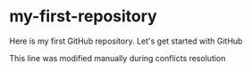 # my-first-repository
Here is my first GitHub repository. Let's get started with GitHub

This line was modified manually during conflicts resolution

